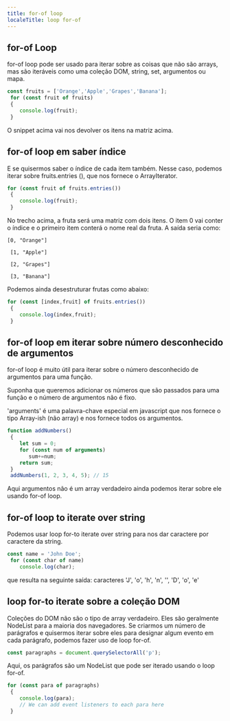 ```yaml
---
title: for-of loop
localeTitle: loop for-of
---
```

## for-of Loop

for-of loop pode ser usado para iterar sobre as coisas que não são arrays, mas são iteráveis ​​como uma coleção DOM, string, set, argumentos ou mapa.

```javascript
const fruits = ['Orange','Apple','Grapes','Banana']; 
 for (const fruit of fruits) 
 { 
    console.log(fruit); 
 } 
```

O snippet acima vai nos devolver os itens na matriz acima.

## for-of loop em saber índice

E se quisermos saber o índice de cada item também. Nesse caso, podemos iterar sobre fruits.entries (), que nos fornece o ArrayIterator.

```javascript
for (const fruit of fruits.entries()) 
 { 
    console.log(fruit); 
 } 
```

No trecho acima, a fruta será uma matriz com dois itens. O item 0 vai conter o índice e o primeiro item conterá o nome real da fruta. A saída seria como:
```
[0, "Orange"] 
 
 [1, "Apple"] 
 
 [2, "Grapes"] 
 
 [3, "Banana"] 
```

Podemos ainda desestruturar frutas como abaixo:

```javascript
for (const [index,fruit] of fruits.entries()) 
 { 
    console.log(index,fruit); 
 } 
```

## for-of loop em iterar sobre número desconhecido de argumentos

for-of loop é muito útil para iterar sobre o número desconhecido de argumentos para uma função.

Suponha que queremos adicionar os números que são passados ​​para uma função e o número de argumentos não é fixo.

'arguments' é uma palavra-chave especial em javascript que nos fornece o tipo Array-ish (não array) e nos fornece todos os argumentos.

```javascript
function addNumbers() 
 { 
    let sum = 0; 
    for (const num of arguments) 
       sum+=num; 
    return sum; 
 } 
 addNumbers(1, 2, 3, 4, 5); // 15 
```

Aqui argumentos não é um array verdadeiro ainda podemos iterar sobre ele usando for-of loop.

## for-of loop to iterate over string

Podemos usar loop for-to iterate over string para nos dar caractere por caractere da string.

```javascript
const name = 'John Doe'; 
 for (const char of name) 
    console.log(char); 
```

que resulta na seguinte saída: caracteres 'J', 'o', 'h', 'n', '', 'D', 'o', 'e'

## loop for-to iterate sobre a coleção DOM

Coleções do DOM não são o tipo de array verdadeiro. Eles são geralmente NodeList para a maioria dos navegadores. Se criarmos um número de parágrafos e quisermos iterar sobre eles para designar algum evento em cada parágrafo, podemos fazer uso de loop for-of.

```javascript
const paragraphs = document.querySelectorAll('p'); 
```

Aqui, os parágrafos são um NodeList que pode ser iterado usando o loop for-of.

```javascript
for (const para of paragraphs) 
 { 
    console.log(para); 
    // We can add event listeners to each para here 
 } 

```
